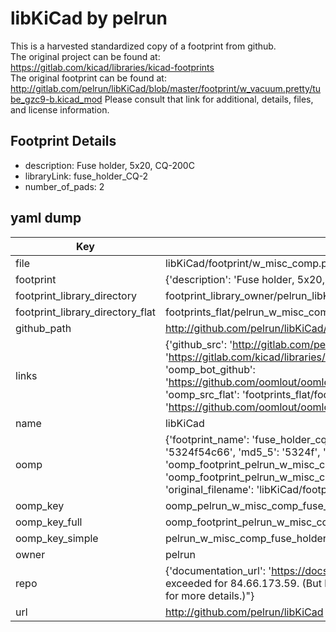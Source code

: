 # libKiCad by pelrun  
This is a harvested standardized copy of a footprint from github.  
The original project can be found at:  
https://gitlab.com/kicad/libraries/kicad-footprints  
The original footprint can be found at:
http://gitlab.com/pelrun/libKiCad/blob/master/footprint/w_vacuum.pretty/tube_gzc9-b.kicad_mod
Please consult that link for additional, details, files, and license information.  
## Footprint Details
* description: Fuse holder, 5x20, CQ-200C  
* libraryLink: fuse_holder_CQ-2  
* number_of_pads: 2  
## yaml dump  
| Key | Value |  
| --- | --- |  
| file | libKiCad/footprint/w_misc_comp.pretty/fuse_holder_CQ-2.kicad_mod |  
| footprint | {'description': 'Fuse holder, 5x20, CQ-200C', 'libraryLink': 'fuse_holder_CQ-2', 'number_of_pads': 2} |  
| footprint_library_directory | footprint_library_owner/pelrun_libKiCad |  
| footprint_library_directory_flat | footprints_flat/pelrun_w_misc_comp_fuse_holder_cq_2/working |  
| github_path | http://github.com/pelrun/libKiCad/blob/master/footprint/w_misc_comp.pretty/fuse_holder_CQ-2.kicad_mod |  
| links | {'github_src': 'http://gitlab.com/pelrun/libKiCad/blob/master/footprint/w_vacuum.pretty/tube_gzc9-b.kicad_mod', 'github_src_repo': 'https://gitlab.com/kicad/libraries/kicad-footprints', 'oomp_bot': 'footprints/pelrun_w_misc_comp_fuse_holder_cq_2/working', 'oomp_bot_github': 'https://github.com/oomlout/oomlout_oomp_footprint_bot/tree/main/footprints/pelrun_w_misc_comp_fuse_holder_cq_2/working', 'oomp_src_flat': 'footprints_flat/footprints_flat/pelrun_w_misc_comp_fuse_holder_cq_2/working', 'oomp_src_flat_github': 'https://github.com/oomlout/oomlout_oomp_footprint_src/tree/main/footprints_flat/pelrun_w_misc_comp_fuse_holder_cq_2/working'} |  
| name | libKiCad |  
| oomp | {'footprint_name': 'fuse_holder_cq_2', 'library_name': 'w_misc_comp', 'md5': '5324f54c66b54bee8e3278f7b438b757', 'md5_10': '5324f54c66', 'md5_5': '5324f', 'md5_6': '5324f5', 'oomp_key': 'oomp_pelrun_w_misc_comp_fuse_holder_cq_2', 'oomp_key_extra': 'oomp_footprint_pelrun_w_misc_comp_fuse_holder_cq_2', 'oomp_key_full': 'oomp_footprint_pelrun_w_misc_comp_fuse_holder_cq_2_5324f5', 'oomp_key_simple': 'pelrun_w_misc_comp_fuse_holder_cq_2', 'original_filename': 'libKiCad/footprint/w_misc_comp.pretty/fuse_holder_CQ-2.kicad_mod', 'owner_name': 'pelrun'} |  
| oomp_key | oomp_pelrun_w_misc_comp_fuse_holder_cq_2 |  
| oomp_key_full | oomp_footprint_pelrun_w_misc_comp_fuse_holder_cq_2 |  
| oomp_key_simple | pelrun_w_misc_comp_fuse_holder_cq_2 |  
| owner | pelrun |  
| repo | {'documentation_url': 'https://docs.github.com/rest/overview/resources-in-the-rest-api#rate-limiting', 'message': "API rate limit exceeded for 84.66.173.59. (But here's the good news: Authenticated requests get a higher rate limit. Check out the documentation for more details.)"} |  
| url | http://github.com/pelrun/libKiCad |  

